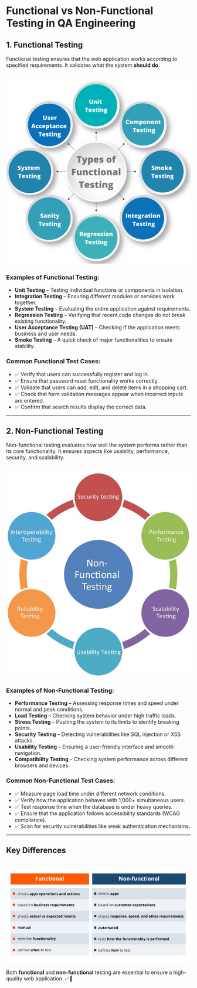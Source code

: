 # Functional vs Non-Functional Testing in QA Engineering

## 1. Functional Testing
Functional testing ensures that the web application works according to specified requirements. It validates what the system **should do**.

<br>
<img src="./img/funct.png" width="800">
<br>

### **Examples of Functional Testing:**
- **Unit Testing** – Testing individual functions or components in isolation.
- **Integration Testing** – Ensuring different modules or services work together.
- **System Testing** – Evaluating the entire application against requirements.
- **Regression Testing** – Verifying that recent code changes do not break existing functionality.
- **User Acceptance Testing (UAT)** – Checking if the application meets business and user needs.
- **Smoke Testing** – A quick check of major functionalities to ensure stability.

### **Common Functional Test Cases:**
- ✅ Verify that users can successfully register and log in.
- ✅ Ensure that password reset functionality works correctly.
- ✅ Validate that users can add, edit, and delete items in a shopping cart.
- ✅ Check that form validation messages appear when incorrect inputs are entered.
- ✅ Confirm that search results display the correct data.

---

## 2. Non-Functional Testing
Non-functional testing evaluates how well the system performs rather than its core functionality. It ensures aspects like usability, performance, security, and scalability.

<br>
<img src="./img/nonFunctional.jpg" width="800">
<br>

### **Examples of Non-Functional Testing:**
- **Performance Testing** – Assessing response times and speed under normal and peak conditions.
- **Load Testing** – Checking system behavior under high traffic loads.
- **Stress Testing** – Pushing the system to its limits to identify breaking points.
- **Security Testing** – Detecting vulnerabilities like SQL injection or XSS attacks.
- **Usability Testing** – Ensuring a user-friendly interface and smooth navigation.
- **Compatibility Testing** – Checking system performance across different browsers and devices.

### **Common Non-Functional Test Cases:**
- ✅ Measure page load time under different network conditions.
- ✅ Verify how the application behaves with 1,000+ simultaneous users.
- ✅ Test response time when the database is under heavy queries.
- ✅ Ensure that the application follows accessibility standards (WCAG compliance).
- ✅ Scan for security vulnerabilities like weak authentication mechanisms.

---

## **Key Differences**

<br>
<img src="./img/nonfunctionalVSfunctional.jpg" width="800">
<br>

Both **functional** and **non-functional** testing are essential to ensure a high-quality web application. ✅🚀
